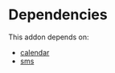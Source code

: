 # Dependencies

This addon depends on:

- [calendar](../../odoo-bringout-oca-ocb-calendar)
- [sms](../../odoo-bringout-oca-ocb-sms)
